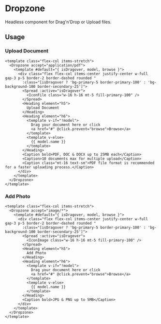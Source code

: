 <script setup>
  import Dropzone from './Dropzone.vue'
  import Heading from '../heading/Heading.vue'
  import Caption from '../caption/Caption.vue'
  import Spread from '../spread/Spread.vue'
  import IconFile from '@carbon/icons-vue/lib/document/32'
  import IconImage from '@carbon/icons-vue/lib/image/32'
</script>

<style lang="postcss">
  .preview .h5 {
    @apply mt-0;
  }
</style>

# Dropzone

Headless component for Drag'n'Drop or Upload files.

## Usage

### Upload Document

<preview class="flex-col items-stretch">
  <Dropzone accept="application/pdf">
    <template #default="{ isDragover, model, browse }">
      <div class="flex flex-col items-center justify-center w-full gap-3 p-5 border-2 border-dashed rounded"
        :class="[isDragover ? 'bg-primary-5 border-primary-100' : 'bg-background-100 border-secondary-25']">
        <Spread :active="isDragover">
          <IconFile class="w-16 h-16 mt-5 fill-primary-100" />
        </Spread>
        <Heading element="h5">
          Upload Document
        </Heading>
        <Heading element="h6">
          <template v-if="!model">
            Drag your document here or click
            <a href="#" @click.prevent="browse">Browse</a>
          </template>
          <template v-else>
            {{ model.name }}
          </template>
        </Heading>
        <Caption bold>PDF, DOC & DOCX up to 25MB each</Caption>
        <Caption>10 documents max for multiple upload</Caption>
        <Caption class="mt-16 text-sm">PDF file format is recommended for a faster uploading process.</Caption>
      </div>
    </template>
  </Dropzone>
</preview>

```vue
<template class="flex-col items-stretch">
  <Dropzone accept="application/pdf">
    <template #default="{ isDragover, model, browse }">
      <div class="flex flex-col items-center justify-center w-full gap-3 p-5 border-2 border-dashed rounded "
        :class="[isDragover ? 'bg-primary-5 border-primary-100' : 'bg-background-100 border-secondary-25']">
        <Spread :active="isDragover">
          <IconFile class="w-16 h-16 mt-5 fill-primary-100" />
        </Spread>
        <Heading element="h5">
          Upload Document
        </Heading>
        <Heading element="h6">
          <template v-if="!model">
            Drag your document here or click
            <a href="#" @click.prevent="browse">Browse</a>
          </template>
          <template v-else>
            {{ model.name }}
          </template>
        </Heading>
        <Caption bold>PDF, DOC & DOCX up to 25MB each</Caption>
        <Caption>10 documents max for multiple upload</Caption>
        <Caption class="mt-16 text-sm">PDF file format is recommended for a faster uploading process.</Caption>
      </div>
    </template>
  </Dropzone>
</template>

```

### Add Photo

<preview class="flex-col items-stretch">
  <Dropzone accept="image/*">
    <template #default="{ isDragover, isHovered, model, browse }">
      <div class="flex flex-col items-center justify-center w-full gap-3 p-5 border-2 border-dashed rounded "
        :class="[isDragover ? 'bg-primary-5 border-primary-100' : 'bg-background-100 border-secondary-25']">
        <Spread :active="isDragover || isHovered">
          <IconImage class="w-16 h-16 mt-5 fill-primary-100" />
        </Spread>
        <Heading element="h5">
          Add Photo
        </Heading>
        <Heading element="h6">
          <template v-if="!model">
            Drag your document here or click
            <a href="#" @click.prevent="browse">Browse</a>
          </template>
          <template v-else>
            {{ model.name }}
          </template>
        </Heading>
        <Caption bold>JPG & PNG up to 5MB</Caption>
      </div>
    </template>
  </Dropzone>
</preview>

```vue
<template class="flex-col items-stretch">
  <Dropzone accept="image/*">
    <template #default="{ isDragover, model, browse }">
      <div class="flex flex-col items-center justify-center w-full gap-3 p-5 border-2 border-dashed rounded "
        :class="[isDragover ? 'bg-primary-5 border-primary-100' : 'bg-background-100 border-secondary-25']">
        <Spread :active="isDragover">
          <IconImage class="w-16 h-16 mt-5 fill-primary-100" />
        </Spread>
        <Heading element="h5">
          Add Photo
        </Heading>
        <Heading element="h6">
          <template v-if="!model">
            Drag your document here or click
            <a href="#" @click.prevent="browse">Browse</a>
          </template>
          <template v-else>
            {{ model.name }}
          </template>
        </Heading>
        <Caption bold>JPG & PNG up to 5MB</Caption>
      </div>
    </template>
  </Dropzone>
</template>

```

